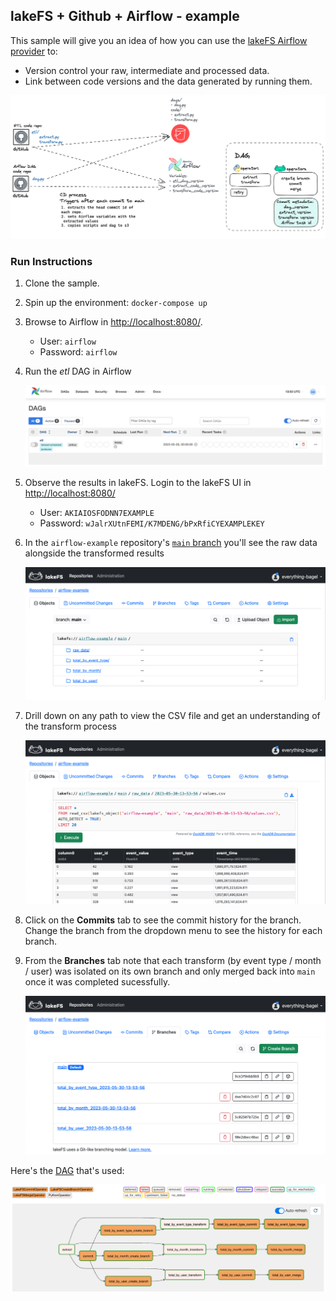 ## lakeFS + Github + Airflow - example

This sample will give you an idea of how you can use the [lakeFS Airflow provider](https://github.com/treeverse/airflow-provider-lakeFS) to:
* Version control your raw, intermediate and processed data.
* Link between code versions and the data generated by running them.

![](assets/git-lakefs-airflow.png)

### Run Instructions

1. Clone the sample.

1. Spin up the environment:
   `docker-compose up`

1. Browse to Airflow in [http://localhost:8080/](http://localhost:8080/). 

      * User: `airflow`
      * Password: `airflow`

1. Run the _etl_ DAG in Airflow

      ![](assets/airflow-ui-01.png)

1. Observe the results in lakeFS. Login to the lakeFS UI in [http://localhost:8080/](http://localhost:8080/)

      * User: `AKIAIOSFODNN7EXAMPLE`
      * Password: `wJalrXUtnFEMI/K7MDENG/bPxRfiCYEXAMPLEKEY`

1. In the `airflow-example` repository's [`main` branch](http://localhost:8000/repositories/airflow-example/objects) you'll see the raw data alongside the transformed results

      ![](assets/lakefs-ui-01.png)

1. Drill down on any path to view the CSV file and get an understanding of the transform process

      ![](assets/lakefs-ui-02.png)

1. Click on the **Commits** tab to see the commit history for the branch. Change the branch from the dropdown menu to see the history for each branch. 

1. From the **Branches** tab note that each transform (by event type / month / user) was isolated on its own branch and only merged back into `main` once it was completed sucessfully. 

      ![](assets/lakefs-ui-03.png)

Here's the [DAG](./dags/dag.py) that's used: 

![](assets/airflow-ui-02.png)

